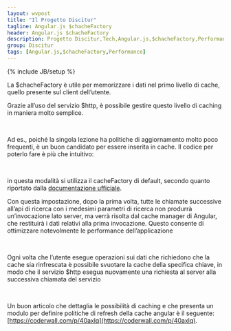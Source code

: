 ```yaml
---
layout: wvpost
title: "Il Progetto Discitur"
tagline: Angular.js $chacheFactory
header: Angular.js $chacheFactory
description: Progetto Discitur,Tech,Angular.js,$chacheFactory,Performance
group: Discitur
tags: [Angular.js,$chacheFactory,Performance]
---
```

{% include JB/setup %}
<!-- Markup JSON-LD generato da Assistente per il markup dei dati strutturati di Google. -->
<script type="application/ld+json">
{
  "@context" : "http://schema.org",
  "@type" : "Article",
  "name" : "Angular.js $chacheFactory",
  "author" : {
    "@type" : "Person",
    "name" : "William Verdolini"
  },
  "datePublished" : "2014-02-22",
  "articleSection" : [ "Angular.js", "$chacheFactory", "Performance" ],
  "url" : "http://williamverdolini.github.io/2014/02/18/discitur-Angular_chacheFactory"
}
</script>

La $chacheFactory è utile per memorizzare i dati nel primo livello di
cache, quello presente sul client dell’utente. 

Grazie all’uso del servizio $http, è possibile gestire questo livello di
caching in maniera molto semplice.

 

Ad es., poiché la singola lezione ha politiche di aggiornamento molto poco
frequenti, è un buon candidato per essere inserita in cache. Il codice per
poterlo fare è più che intuitivo:



<script type="syntaxhighlighter" class="brush: javascript">
<![CDATA[
$http.get(DisciturSettings.apiUrl + 'lesson/' + inputParams.id, {cache: true})

]]></script> 

in questa modalità si utilizza il cacheFactory di default, secondo quanto
riportato dalla [documentazione
ufficiale](http://docs.angularjs.org/api/ng/service/$http).

Con questa impostazione, dopo la prima volta, tutte le chiamate successive
all’api di ricerca con i medesimi parametri di ricerca non produrrà
un’invocazione lato server, ma verrà risolta dal cache manager di Angular, che
restituirà i dati relativi alla prima invocazione. Questo consente di
ottimizzare notevolmente le performance dell’applicazione

 

Ogni volta che l’utente esegue operazioni sui dati che richiedono che la
cache sia rinfrescata è possibile svuotare la cache della specifica chiave, in
modo che il servizio $http esegua nuovamente una richiesta al server alla
successiva chiamata del servizio

<script type="syntaxhighlighter" class="brush: javascript;highlight: [7]">
<![CDATA[
// Retrieve Async data for lesson id in input        
$http({ method: 'PUT', url: DisciturSettings.apiUrl + 'lesson/' + _lesson.LessonId, data: _lesson })
  .success(
    // Success Callback: Data Transfer Object Creation
    function (result) {
    // if success, clear cache 
    $cacheFactory.get('$http').remove(DisciturSettings.apiUrl + 'lesson/' + _lesson.LessonId)
    deferred.resolve(_dataTransfer(result))
  })
  .error(
    // Error Callback
    function (data) {
      deferred.reject("Error updating lesson id:" + _lesson.lessonId + " -> " + data);
  });
  
]]></script> 

Un buon articolo che dettaglia le possibilità di caching e che presenta un
modulo per definire politiche di refresh della cache angular è il seguente: [https://coderwall.com/p/40axlq](https://coderwall.com/p/40axlq).

 
